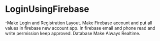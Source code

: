 # LoginUsingFirebase
-Make Login and Registration Layout. Make Firebase account and put all values in firebase new account app. In firebase email and phone read and write permission keep approved. Database Make Always Realtime.
